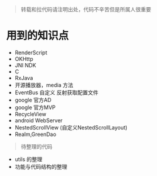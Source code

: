 > 转载和拉代码请注明出处，代码不辛苦但是所属人很重要


# 用到的知识点
* RenderScript
* OKHttp
* JNI NDK
* C
* RxJava
* 开源播放器，media 方法
* EventBus 自定义 反射获取配置文件
* google 官方AD
* google 官方MVP
* RecycleView
* android WebServer
* NestedScrollView (自定义NestedScrollLayout)
* Realm,GreenDao


> 待整理的代码

* utils 的整理
* 功能与代码结构的整理
